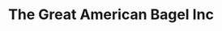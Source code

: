 ---
title: "The Great American Bagel Inc"
url: /billings/the-great-american-bagel-inc/
shop: pastry
---